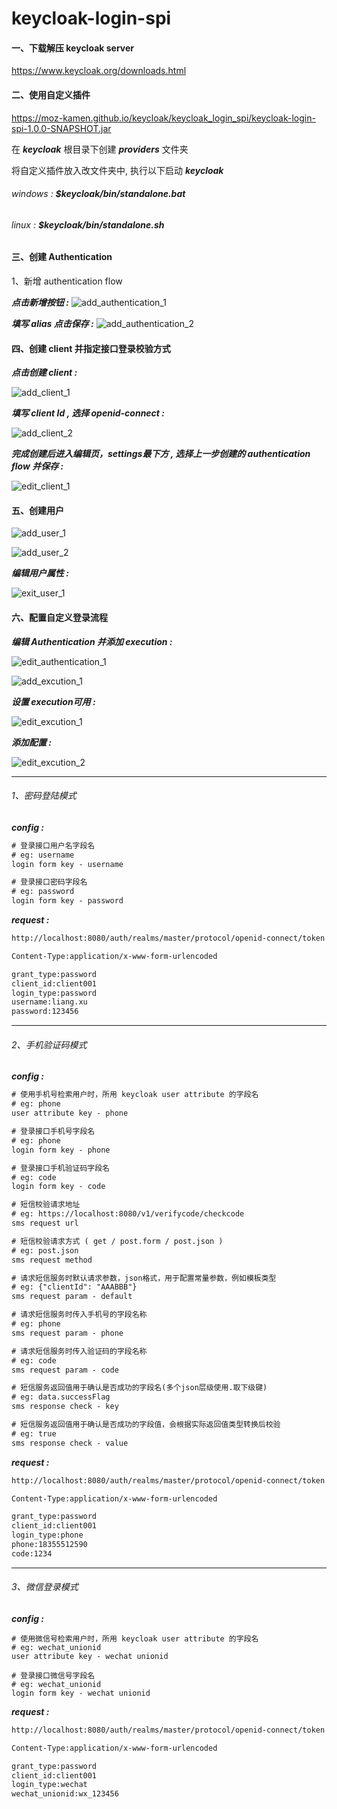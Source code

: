 # keycloak-login-spi

#### 一、下载解压 keycloak server

https://www.keycloak.org/downloads.html

#### 二、使用自定义插件

https://moz-kamen.github.io/keycloak/keycloak_login_spi/keycloak-login-spi-1.0.0-SNAPSHOT.jar

在 ***keycloak*** 根目录下创建 ***providers*** 文件夹

将自定义插件放入改文件夹中, 执行以下启动 ***keycloak*** 

###### windows : ***$keycloak/bin/standalone.bat*** 

###### linux : ***$keycloak/bin/standalone.sh*** 



#### 三、创建 Authentication

1、新增 authentication flow

***点击新增按钮 :***
![add_authentication_1](https://moz-kamen.github.io/keycloak/keycloak_login_spi/image/add_authentication_1.png)

***填写 alias 点击保存 :***
![add_authentication_2](https://moz-kamen.github.io/keycloak/keycloak_login_spi/image/add_authentication_2.png)



#### 四、创建 client 并指定接口登录校验方式

***点击创建 client :***

![add_client_1](https://moz-kamen.github.io/keycloak/keycloak_login_spi/image/add_client_1.png)

***填写 client Id , 选择 openid-connect :***

![add_client_2](https://moz-kamen.github.io/keycloak/keycloak_login_spi/image/add_client_2.png)

***完成创建后进入编辑页，settings最下方 , 选择上一步创建的 authentication flow 并保存  :***

![edit_client_1](https://moz-kamen.github.io/keycloak/keycloak_login_spi/image/edit_client_1.png)



#### 五、创建用户

![add_user_1](https://moz-kamen.github.io/keycloak/keycloak_login_spi/image/add_user_1.png)

![add_user_2](https://moz-kamen.github.io/keycloak/keycloak_login_spi/image/add_user_2.png)

***编辑用户属性 :***

![exit_user_1](https://moz-kamen.github.io/keycloak/keycloak_login_spi/image/exit_user_1.png)



#### 六、配置自定义登录流程

***编辑 Authentication 并添加 execution :***

![edit_authentication_1](https://moz-kamen.github.io/keycloak/keycloak_login_spi/image/edit_authentication_1.png)

![add_excution_1](https://moz-kamen.github.io/keycloak/keycloak_login_spi/image/add_excution_1.png)

***设置 execution可用 :***

![edit_excution_1](https://moz-kamen.github.io/keycloak/keycloak_login_spi/image/edit_excution_1.png)

***添加配置 :***

![edit_excution_2](https://moz-kamen.github.io/keycloak/keycloak_login_spi/image/edit_excution_2.png)



---

###### 1、密码登陆模式

***config :***

```txt
# 登录接口用户名字段名
# eg: username
login form key - username

# 登录接口密码字段名
# eg: password
login form key - password

```

***request :***

```txt
http://localhost:8080/auth/realms/master/protocol/openid-connect/token

Content-Type:application/x-www-form-urlencoded

grant_type:password
client_id:client001
login_type:password
username:liang.xu
password:123456
```



---

###### 2、手机验证码模式

***config :***

```txt
# 使用手机号检索用户时，所用 keycloak user attribute 的字段名
# eg: phone
user attribute key - phone

# 登录接口手机号字段名
# eg: phone
login form key - phone 

# 登录接口手机验证码字段名
# eg: code
login form key - code

# 短信校验请求地址
# eg: https://localhost:8080/v1/verifycode/checkcode
sms request url

# 短信校验请求方式 ( get / post.form / post.json )
# eg: post.json
sms request method

# 请求短信服务时默认请求参数，json格式，用于配置常量参数，例如模板类型
# eg: {"clientId": "AAABBB"}
sms request param - default

# 请求短信服务时传入手机号的字段名称
# eg: phone
sms request param - phone

# 请求短信服务时传入验证码的字段名称
# eg: code
sms request param - code

# 短信服务返回值用于确认是否成功的字段名(多个json层级使用.取下级键)
# eg: data.successFlag
sms response check - key

# 短信服务返回值用于确认是否成功的字段值，会根据实际返回值类型转换后校验
# eg: true
sms response check - value
```

***request :***

```txt
http://localhost:8080/auth/realms/master/protocol/openid-connect/token

Content-Type:application/x-www-form-urlencoded

grant_type:password
client_id:client001
login_type:phone
phone:18355512590
code:1234
```



---

###### 3、微信登录模式

***config :***

```
# 使用微信号检索用户时，所用 keycloak user attribute 的字段名
# eg: wechat_unionid
user attribute key - wechat unionid

# 登录接口微信号字段名
# eg: wechat_unionid
login form key - wechat unionid
```

***request :***

```txt
http://localhost:8080/auth/realms/master/protocol/openid-connect/token

Content-Type:application/x-www-form-urlencoded

grant_type:password
client_id:client001
login_type:wechat
wechat_unionid:wx_123456
```

